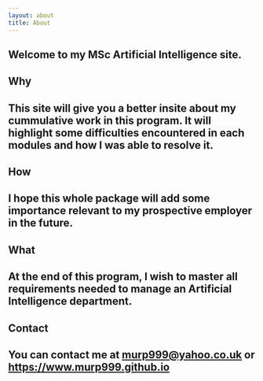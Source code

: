 ```yaml
---
layout: about
title: About
---
```


## Welcome to my MSc Artificial Intelligence site.

## Why

## This site will give you a better insite about my cummulative work in this program. It will highlight some difficulties encountered in each modules and how I was able to resolve it.

## How

## I hope this whole package will add some importance relevant to my prospective employer in the future.

## What

## At the end of this program, I wish to master all requirements needed to manage an Artificial Intelligence department.

## Contact

## You can contact me at murp999@yahoo.co.uk or https://www.murp999.github.io


